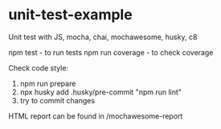 # unit-test-example
Unit test with JS, mocha, chai, mochawesome, husky, c8

npm test - to run tests
npm run coverage - to check coverage

Check code style:
1. npm run prepare
2. npx husky add .husky/pre-commit "npm run lint"
3. try to commit changes

HTML report can be found in /mochawesome-report
